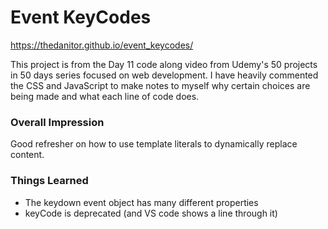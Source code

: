 # Event KeyCodes

https://thedanitor.github.io/event_keycodes/

This project is from the Day 11 code along video from Udemy's 50 projects in 50 days series focused on web development. I have heavily commented the CSS and JavaScript to make notes to myself why certain choices are being made and what each line of code does.

### Overall Impression

Good refresher on how to use template literals to dynamically replace content. 

### Things Learned

* The keydown event object has many different properties
* keyCode is deprecated (and VS code shows a line through it)